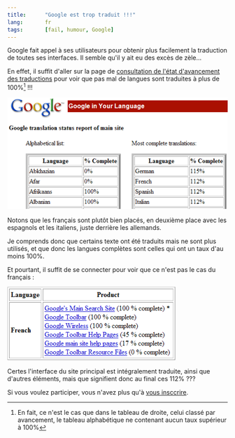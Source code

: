 ```yaml
--- 
title:      "Google est trop traduit !!!" 
lang:       fr 
tags:       [fail, humour, Google]
---
```


Google fait appel à ses utilisateurs pour obtenir plus facilement la traduction de toutes ses interfaces. Il semble qu'il y ait eu des excès de zèle…

En effet, il suffit d'aller sur la page de [consultation de l'état d'avancement des traductions](https://services.google.com/tcbin/tc.py?cmd=status) pour voir que pas mal de langues sont traduites à plus de 100%[^t1] !!!

![](google_tr_bestof.png)

Notons que les français sont plutôt bien placés, en deuxième place avec les espagnols et les italiens, juste derrière les allemands.

Je comprends donc que certains texte ont été traduits mais ne sont plus utilisés, et que donc les langues complètes sont celles qui ont un taux d'au moins 100%.

Et pourtant, il suffit de se connecter pour voir que ce n'est pas le cas du français :

![](google_tr_fr.png)

Certes l'interface du site principal est intégralement traduite, ainsi que d'autres éléments, mais que signifient donc au final ces 112% ???

Si vous voulez participer, vous n'avez plus qu'à [vous insccrire](https://services.google.com/tc/Welcome.html).


[^t1]: En fait, ce n'est le cas que dans le tableau de droite, celui classé par avancement, le tableau alphabétique ne contenant aucun taux supérieur à 100%
